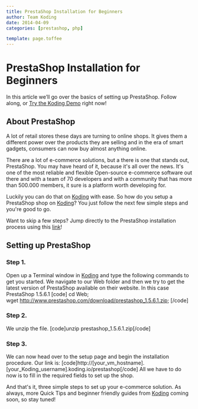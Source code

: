 ```yaml
---
title: PrestaShop Installation for Beginners
author: Team Koding
date: 2014-04-09
categories: [prestashop, php]

template: page.toffee
---
```


# PrestaShop Installation for Beginners

In this article we’ll go over the basics of setting up PrestaShop. Follow along, or [Try the Koding Demo](https://koding.com/Develop/Teamwork?import=http://www.prestashop.com/download/prestashop_1.5.6.1.zip) right now!

## About PrestaShop

A lot of retail stores these days are turning to online shops. It gives them a different power over the products they are selling and in the era of smart gadgets, consumers can now buy almost anything online.

There are a lot of e-commerce solutions, but a there is one that stands out, PrestaShop. You may have heard of it, because it's all over the news. It's one of the most reliable and flexible Open-source e-commerce software out there and with a team of 70 developers and with a community that has more than 500.000 members, it sure is a platform worth developing for.

Luckily you can do that on [Koding](https://koding.com) with ease. So how do you setup a PrestaShop shop on [Koding](https://koding.com)? You just follow the next few simple steps and you're good to go.

Want to skip a few steps? Jump directly to the PrestaShop installation process using this [link](https://koding.com/Develop/Teamwork?import=http://www.prestashop.com/download/prestashop_1.5.6.1.zip)!

## Setting up PrestaShop

### Step 1.

Open up a Terminal window in [Koding](https://koding.com) and type the following commands to get you started. We navigate to our Web folder and then we try to get the latest version of PrestaShop available on their website. In this case PrestaShop 1.5.6.1 [code] cd Web; wget http://www.prestashop.com/download/prestashop_1.5.6.1.zip; [/code]

### Step 2.

We unzip the file. [code]unzip prestashop_1.5.6.1.zip[/code]

### Step 3.

We can now head over to the setup page and begin the installation 
procedure. Our link is: 
[code]http://[your_vm_hostname].[your_Koding_username].koding.io/prestashop[/code] 
All we have to do now is to fill in the required fields to set up the 
shop.

And that's it, three simple steps to set up your e-commerce solution. As always, more Quick Tips and beginner friendly guides from [Koding](https://koding.com) coming soon, so stay tuned!
